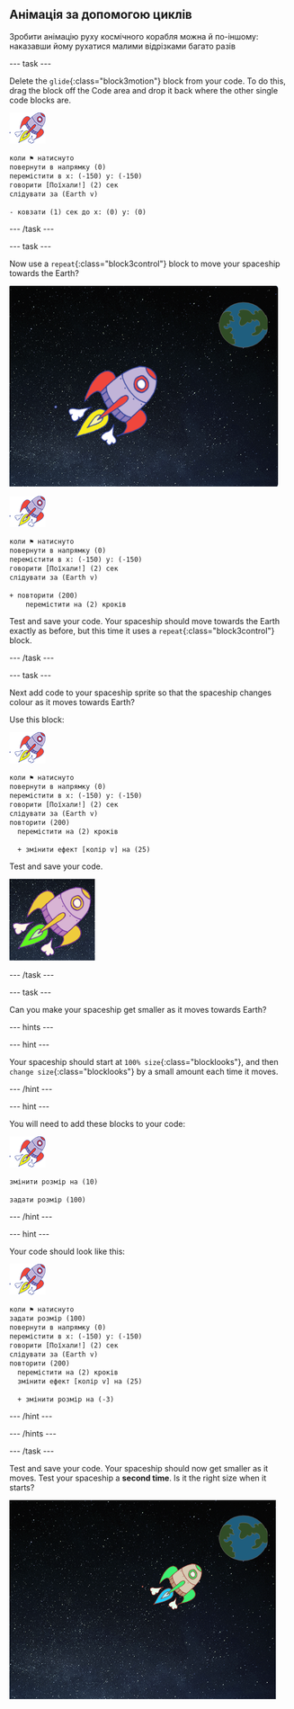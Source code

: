 ## Анімація за допомогою циклів

Зробити анімацію руху космічного корабля можна й по-іншому: наказавши йому рухатися малими відрізками багато разів

\--- task \---

Delete the `glide`{:class="block3motion"} block from your code. To do this, drag the block off the Code area and drop it back where the other single code blocks are.

![Spaceship sprite](images/sprite-spaceship.png)

```blocks3
коли ⚑ натиснуто
повернути в напрямку (0)
перемістити в x: (-150) y: (-150)
говорити [Поїхали!] (2) сек
слідувати за (Earth v)

- ковзати (1) сек до x: (0) y: (0)
```

\--- /task \---

\--- task \---

Now use a `repeat`{:class="block3control"} block to move your spaceship towards the Earth?

![Testing a spaceship animation](images/space-animate-stage.png)

![Spaceship sprite](images/sprite-spaceship.png)

```blocks3
коли ⚑ натиснуто
повернути в напрямку (0)
перемістити в x: (-150) y: (-150)
говорити [Поїхали!] (2) сек
слідувати за (Earth v)

+ повторити (200) 
    перемістити на (2) кроків
```

Test and save your code. Your spaceship should move towards the Earth exactly as before, but this time it uses a `repeat`{:class="block3control"} block.

\--- /task \---

\--- task \---

Next add code to your spaceship sprite so that the spaceship changes colour as it moves towards Earth?

Use this block:

![Spaceship sprite](images/sprite-spaceship.png)

```blocks3
коли ⚑ натиснуто
повернути в напрямку (0)
перемістити в x: (-150) y: (-150)
говорити [Поїхали!] (2) сек
слідувати за (Earth v)
повторити (200) 
  перемістити на (2) кроків

  + змінити ефект [колір v] на (25)
```

Test and save your code.

![Testing a colour-changing spaceship](images/space-colour-test.png)

\--- /task \---

\--- task \---

Can you make your spaceship get smaller as it moves towards Earth?

\--- hints \---

\--- hint \---

Your spaceship should start at `100% size`{:class="blocklooks"}, and then `change size`{:class="blocklooks"} by a small amount each time it moves.

\--- /hint \---

\--- hint \---

You will need to add these blocks to your code:

![Спрайт космічного корабля](images/sprite-spaceship.png)

```blocks3
змінити розмір на (10)

задати розмір (100)
```

\--- /hint \---

\--- hint \---

Your code should look like this:

![Spaceship sprite](images/sprite-spaceship.png)

```blocks3
коли ⚑ натиснуто
задати розмір (100)
повернути в напрямку (0)
перемістити в x: (-150) y: (-150)
говорити [Поїхали!] (2) сек
слідувати за (Earth v)
повторити (200) 
  перемістити на (2) кроків
  змінити ефект [колір v] на (25)

  + змінити розмір на (-3)
```

\--- /hint \---

\--- /hints \---

\--- /task \---

Test and save your code. Your spaceship should now get smaller as it moves. Test your spaceship a **second time**. Is it the right size when it starts?

![Testing a shrinking spaceship](images/space-size-test.png)